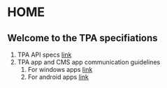 # HOME

## Welcome to the TPA specifiations

1. TPA API specs [link](TPA-API-specs.md)
2. TPA app and CMS app communication guidelines
    1. For windows apps [link](wiki/Windows-App-Integration-Guidelines)
    2. For android apps [link](wiki/Android-App-Integration-Guidelines)
